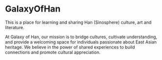 # GalaxyOfHan

This is a place for learning and sharing Han (Sinosphere) culture, art and literature. </p>
            <p>At Galaxy of Han, our mission is to bridge cultures, cultivate understanding, and provide a welcoming space for individuals passionate about East Asian heritage. We believe in the power of shared experiences to build connections and promote cultural appreciation.</p>
